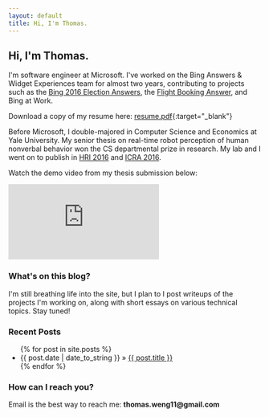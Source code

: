 ```yaml
---
layout: default
title: Hi, I'm Thomas.
---
```


<h2>Hi, I'm Thomas.</h2>

I'm software engineer at Microsoft. I've worked on the Bing Answers & Widget Experiences team for almost two years, contributing to projects such as the [Bing 2016 Election Answers](http://blogs.bing.com/search?tagname=election%202016&groupid=10), the [Flight Booking Answer](https://www.bing.com/search?q=book%20flight), and Bing at Work.

Download a copy of my resume here: [resume.pdf](../resources/resume.pdf){:target="\_blank"}

Before Microsoft, I double-majored in Computer Science and Economics at Yale University. My senior thesis on real-time robot perception of human nonverbal behavior won the CS departmental prize in research. My lab and I went on to publish in [HRI 2016](http://scazlab.yale.edu/sites/default/files/files/ADMONI_hri16.pdf) and [ICRA 2016](http://hennyadmoni.com/documents/admoni2016icra.pdf).

Watch the demo video from my thesis submission below:

<iframe class="ytv" src="https://www.youtube.com/embed/v9yymuaYLtw" frameborder="0" allowfullscreen></iframe>

### What's on this blog?

I'm still breathing life into the site, but I plan to I post writeups of the projects I'm working on, along with short essays on various technical topics. Stay tuned!

<div class="posts">
  <h3 class="posts_title">Recent Posts</h3>
  <ul class="posts">
    {% for post in site.posts %}
      <li><span>{{ post.date | date_to_string }}</span> &raquo; <a href="{{ post.url }}">{{ post.title }}</a></li>
    {% endfor %}
  </ul>
</div>

### How can I reach you?

Email is the best way to reach me: __thomas.weng11@gmail.com__
